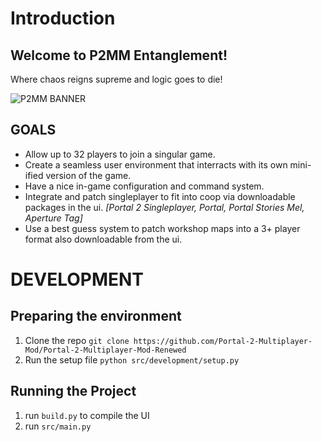 
# Introduction

## Welcome to P2MM Entanglement!

Where chaos reigns supreme and logic goes to die!

![P2MM BANNER](https://cdn.discordapp.com/attachments/839766490231078943/1116815097885634610/EntanglementBanner.png)

## GOALS

- Allow up to 32 players to join a singular game.
- Create a seamless user environment that interracts with its own mini-ified version of the game.
- Have a nice in-game configuration and command system.
- Integrate and patch singleplayer to fit into coop via downloadable packages in the ui. *[Portal 2 Singleplayer, Portal, Portal Stories Mel, Aperture Tag]*
- Use a best guess system to patch workshop maps into a 3+ player format also downloadable from the ui.

# DEVELOPMENT

## Preparing the environment

1. Clone the repo `git clone https://github.com/Portal-2-Multiplayer-Mod/Portal-2-Multiplayer-Mod-Renewed`
2. Run the setup file `python src/development/setup.py`

## Running the Project

1. run `build.py` to compile the UI
2. run `src/main.py`
